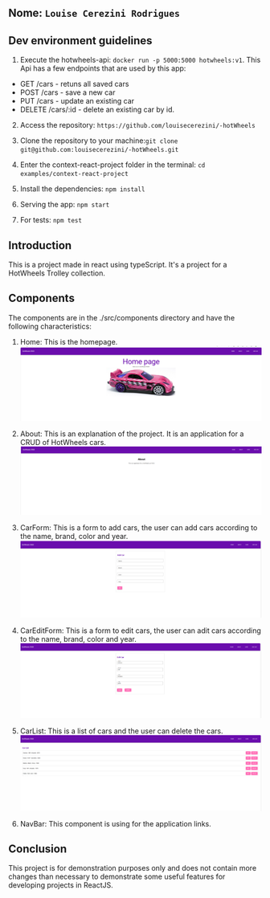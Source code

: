 ## Nome: `Louise Cerezini Rodrigues`

## Dev environment guidelines

1. Execute the hotwheels-api: `docker run -p 5000:5000 hotwheels:v1`. This Api has a few endpoints that are used by this app:
 - GET /cars - retuns all saved cars
 - POST /cars - save a new car
 - PUT /cars - update an existing car
 - DELETE /cars/:id - delete an existing car by id. 

2. Access the repository: `https://github.com/louisecerezini/-hotWheels`

3. Clone the repository to your machine:`git clone git@github.com:louisecerezini/-hotWheels.git`

4. Enter the context-react-project folder in the terminal: `cd examples/context-react-project`

5. Install the dependencies: `npm install`

6. Serving the app: `npm start`

7. For tests: `npm test`

## Introduction

This is a project made in react using typeScript. It's a project for a HotWheels Trolley collection.

## Components

The components are in the ./src/components directory and have the following characteristics:

1. Home: This is the homepage.
   ![Home](./home.png)

2. About: This is an explanation of the project. It is an application for a CRUD of HotWheels cars.
   ![About](./about.png)

3. CarForm: This is a form to add cars, the user can add cars according to the name, brand, color and year.  
   ![Add](./add.png)

4. CarEditForm: This is a form to edit cars, the user can adit cars according to the name, brand, color and year.
   ![Edit](./edit.png)

5. CarList: This is a list of cars and the user can delete the cars.
   ![Car List](./carlist.png)

6. NavBar: This component is using for the application links.

## Conclusion

This project is for demonstration purposes only and does not contain more changes than necessary to demonstrate some useful features for developing projects in ReactJS.
